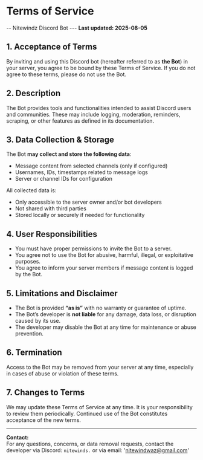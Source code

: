# Terms of Service

-- Nitewindz Discord Bot ---
**Last updated: 2025-08-05**

## 1. Acceptance of Terms
By inviting and using this Discord bot (hereafter referred to as **the Bot**) in your server, you agree to be bound by these Terms of Service. If you do not agree to these terms, please do not use the Bot.

## 2. Description
The Bot provides tools and functionalities intended to assist Discord users and communities. These may include logging, moderation, reminders, scraping, or other features as defined in its documentation.

## 3. Data Collection & Storage
The Bot **may collect and store the following data**:
- Message content from selected channels (only if configured)
- Usernames, IDs, timestamps related to message logs
- Server or channel IDs for configuration

All collected data is:
- Only accessible to the server owner and/or bot developers
- Not shared with third parties
- Stored locally or securely if needed for functionality

## 4. User Responsibilities
- You must have proper permissions to invite the Bot to a server.
- You agree not to use the Bot for abusive, harmful, illegal, or exploitative purposes.
- You agree to inform your server members if message content is logged by the Bot.

## 5. Limitations and Disclaimer
- The Bot is provided **“as is”** with no warranty or guarantee of uptime.
- The Bot’s developer is **not liable** for any damage, data loss, or disruption caused by its use.
- The developer may disable the Bot at any time for maintenance or abuse prevention.

## 6. Termination
Access to the Bot may be removed from your server at any time, especially in cases of abuse or violation of these terms.

## 7. Changes to Terms
We may update these Terms of Service at any time. It is your responsibility to review them periodically. Continued use of the Bot constitutes acceptance of the new terms.

---

**Contact:**  
For any questions, concerns, or data removal requests, contact the developer via Discord: `nitewinds.` or via email: 'nitewindwaz@gmail.com'
